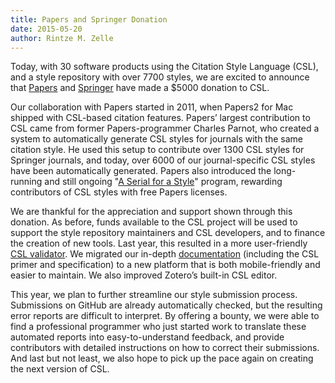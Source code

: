 ```yaml
---
title: Papers and Springer Donation
date: 2015-05-20
author: Rintze M. Zelle
---
```


Today, with 30 software products using the Citation Style Language (CSL), and a style repository with over 7700 styles, we are excited to announce that <a href="http://papersapp.com/">Papers</a> and <a href="http://www.springer.com/">Springer</a> have made a $5000 donation to CSL.

Our collaboration with Papers started in 2011, when Papers2 for Mac shipped with CSL-based citation features. Papers’ largest contribution to CSL came from former Papers-programmer Charles Parnot, who created a system to automatically generate CSL styles for journals with the same citation style. He used this setup to contribute over 1300 CSL styles for Springer journals, and today, over 6000 of our journal-specific CSL styles have been automatically generated. Papers also introduced the long-running and still ongoing "<a href="http://support.mekentosj.com/kb/cite-write-your-manuscripts-and-essays-with-citations/a-serial-for-a-style">A Serial for a Style</a>" program, rewarding contributors of CSL styles with free Papers licenses.

We are thankful for the appreciation and support shown through this donation. As before, funds available to the CSL project will be used to support the style repository maintainers and CSL developers, and to finance the creation of new tools. Last year, this resulted in a more user-friendly <a href="http://validator.citationstyles.org/">CSL validator</a>. We migrated our in-depth <a href="http://docs.citationstyles.org/">documentation</a> (including the CSL primer and specification) to a new platform that is both mobile-friendly and easier to maintain. We also improved Zotero’s built-in CSL editor.

This year, we plan to further streamline our style submission process. Submissions on GitHub are already automatically checked, but the resulting error reports are difficult to interpret. By offering a bounty, we were able to find a professional programmer who just started work to translate these automated reports into easy-to-understand feedback, and provide contributors with detailed instructions on how to correct their submissions. And last but not least, we also hope to pick up the pace again on creating the next version of CSL.